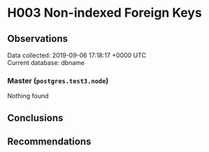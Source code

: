 # H003 Non-indexed Foreign Keys #

## Observations ##
Data collected: 2019-09-06 17:18:17 +0000 UTC  
Current database: dbname  


### Master (`postgres.test3.node`) ###



Nothing found



## Conclusions ##


## Recommendations ##

